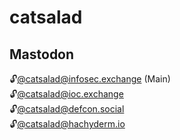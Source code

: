 # catsalad

## Mastodon
🔓⁠<a rel="me" href="https://infosec.exchange/@catsalad">@catsalad@infosec.exchange</a> (Main)<br />
🔓⁠<a rel="me" href="https://ioc.exchange/@catsalad">@catsalad@ioc.exchange</a><br />
🔓⁠<a rel="me" href="https://defcon.social/@catsalad">@catsalad@defcon.social</a><br />
🔓⁠<a rel="me" href="https://hachyderm.io/@catsalad">@catsalad@hachyderm.io</a><br />
